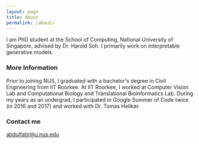 ```yaml
---
layout: page
title: About
permalink: /about/
---
```


I am PhD student at the School of Computing, National University of Singapore, advised by Dr. Harold Soh. I primarily work on interpretable generative models.

### More Information

Prior to joining NUS, I graduated with a bachelor's degree in Civil Engineering from IIT Roorkee. At IIT Roorkee, I worked at Computer Vision Lab and Computational Biology and Translational Bioinformatics Lab. During my years as an undergrad, I participated in Google Summer of Code twice (in 2016 and 2017) and worked with Dr. Tomas Helikar.

### Contact me

[abdulfatir@u.nus.edu](mailto:abdulfatir@u.nus.edu)